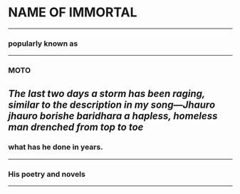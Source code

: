 # NAME OF IMMORTAL
---
### popularly known as
---
### MOTO
*The last two days a storm has been raging, similar to the description in my song—Jhauro jhauro borishe baridhara a hapless, homeless man drenched from top to toe*
---
### what has he done in years.
---
### His poetry and novels
---
